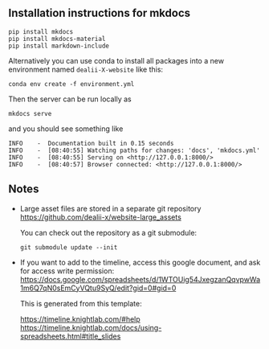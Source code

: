 ## Installation instructions for mkdocs

    pip install mkdocs
    pip install mkdocs-material
    pip install markdown-include

Alternatively you can use conda to install all packages into a new environment named `dealii-X-website` like this:

    conda env create -f environment.yml

Then the server can be run locally as

    mkdocs serve

and you should see something like

    INFO    -  Documentation built in 0.15 seconds
    INFO    -  [08:40:55] Watching paths for changes: 'docs', 'mkdocs.yml'
    INFO    -  [08:40:55] Serving on <http://127.0.0.1:8000/>
    INFO    -  [08:40:57] Browser connected: <http://127.0.0.1:8000/>

## Notes

- Large asset files are stored in a separate git repository
   <https://github.com/dealii-x/website-large_assets>

   You can check out the repository as a git submodule:

   ```
   git submodule update --init
   ```

- If you want to add to the timeline, access this google document, and ask for access write permission:
   <https://docs.google.com/spreadsheets/d/1WTOUig54JxegzanQqvpwWa1m6Q7qN0sEmCyVQtu9SyQ/edit?gid=0#gid=0>

   This is generated from this template:

   <https://timeline.knightlab.com/#help>
   <https://timeline.knightlab.com/docs/using-spreadsheets.html#title_slides>
